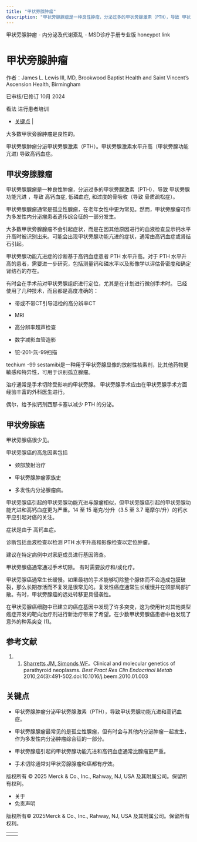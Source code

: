 ```yaml
---
title: "甲状旁腺肿瘤"
description: "甲状旁腺腺瘤是一种良性肿瘤，分泌过多的甲状旁腺激素（PTH），导致 甲状旁腺功能亢进 ，导致 高钙血症, 低磷血症, 和过度的骨吸收（导致 骨质疏松症）。"
---
```


﻿甲状旁腺肿瘤 \- 内分泌及代谢紊乱 \- MSD诊疗手册专业版 honeypot link

# 甲状旁腺肿瘤

作者：James L. Lewis III, MD, Brookwood Baptist Health and Saint Vincent’s Ascension Health, Birmingham

已审核/已修订 10月 2024

看法 进行患者培训

- [关键点](#关键点_v52121589_zh) \|

大多数甲状旁腺肿瘤是良性的。

甲状旁腺肿瘤分泌甲状旁腺激素（PTH）。甲状旁腺激素水平升高（甲状旁腺功能亢进) 导致高钙血症。

## 甲状旁腺腺瘤

甲状旁腺腺瘤是一种良性肿瘤，分泌过多的甲状旁腺激素（PTH），导致 甲状旁腺功能亢进 ，导致 高钙血症, 低磷血症, 和过度的骨吸收（导致 骨质疏松症）。

甲状旁腺腺瘤通常是孤立性腺瘤，在老年女性中更为常见。然而，甲状旁腺瘤可作为多发性内分泌瘤患者遗传综合征的一部分发生。

大多数甲状旁腺腺瘤不会引起症状，而是在因其他原因进行的血液检查显示钙水平升高时被识别出来。可能会出现甲状旁腺功能亢进的症状，通常由高钙血症或肾结石引起。

甲状旁腺功能亢进症的诊断基于高钙血症患者 PTH 水平升高。对于 PTH 水平升高的患者，需要进一步研究，包括测量钙和磷水平以及影像学以评估骨密度和确定肾结石的存在。

有时会在手术前对甲状旁腺组织进行定位，尤其是在计划进行微创手术时。 已经使用了几种技术，而且都是高度准确的：

- 带或不带CT引导活检的高分辨率CT

- MRI

- 高分辨率超声检查

- 数字减影血管造影

- 铊-201-氚-99扫描


techium -99 sestamibi是一种用于甲状旁腺显像的放射性核素剂，比其他药物更敏感和特异性，可用于识别孤立腺瘤。

治疗通常是手术切除受影响的甲状旁腺。 甲状旁腺手术应由在甲状旁腺手术方面经验丰富的外科医生进行。

偶尔，给予拟钙剂西那卡塞以减少 PTH 的分泌。

## 甲状旁腺癌

甲状旁腺癌很少见。

甲状旁腺癌的高危因素包括

- 颈部放射治疗

- 甲状旁腺肿瘤家族史

- 多发性内分泌腺瘤病。


甲状旁腺癌引起的甲状旁腺功能亢进与腺瘤相似，但甲状旁腺癌引起的甲状旁腺功能亢进和高钙血症更为严重。14 至 15 毫克/分升（3.5 至 3.7 毫摩尔/升）的钙水平应引起对癌的关注。

症状是由于 高钙血症。

诊断包括血液检查以检测 PTH 水平升高和影像检查以定位肿瘤。

建议在特定病例中对家庭成员进行基因筛查。

甲状旁腺癌通常通过手术切除。 有时需要放疗和/或化疗。

甲状旁腺癌通常生长缓慢。如果最初的手术能够切除整个腺体而不会造成包膜破裂，那么长期存活而不复发是很常见的。复发性癌症通常生长缓慢并在颈部局部扩散。有时，甲状旁腺癌的远处转移更具侵袭性。

在甲状旁腺癌细胞中已建立的癌症基因中发现了许多突变，这为使用针对其他类型癌症开发的靶向治疗剂进行新治疗带来了希望。在少数甲状旁腺癌患者中也发现了意外的种系突变 (1)。

## 参考文献

1. 1. [Sharretts JM, Simonds WF](https://pubmed.ncbi.nlm.nih.gov/20833339/)。Clinical and molecular genetics of parathyroid neoplasms. _Best Pract Res Clin Endocrinol Metab_ 2010;24(3):491-502.doi:10.1016/j.beem.2010.01.003


## 关键点

- 甲状旁腺肿瘤分泌甲状旁腺激素（PTH），导致甲状旁腺功能亢进和高钙血症。

- 甲状旁腺腺瘤最常见的是孤立性腺瘤，但有时会与其他内分泌肿瘤一起发生，作为多发性内分泌肿瘤综合征的一部分。

- 甲状旁腺癌引起的甲状旁腺功能亢进和高钙血症通常比腺瘤更严重。

- 手术切除通常对甲状旁腺腺瘤和癌都有疗效。




版权所有 © 2025
Merck & Co., Inc., Rahway, NJ, USA 及其附属公司。保留所有权利。

- 关于
- 免责声明

版权所有© 2025Merck & Co., Inc., Rahway, NJ, USA 及其附属公司。保留所有权利。

|     |     |
| --- | --- |
|  |  |
